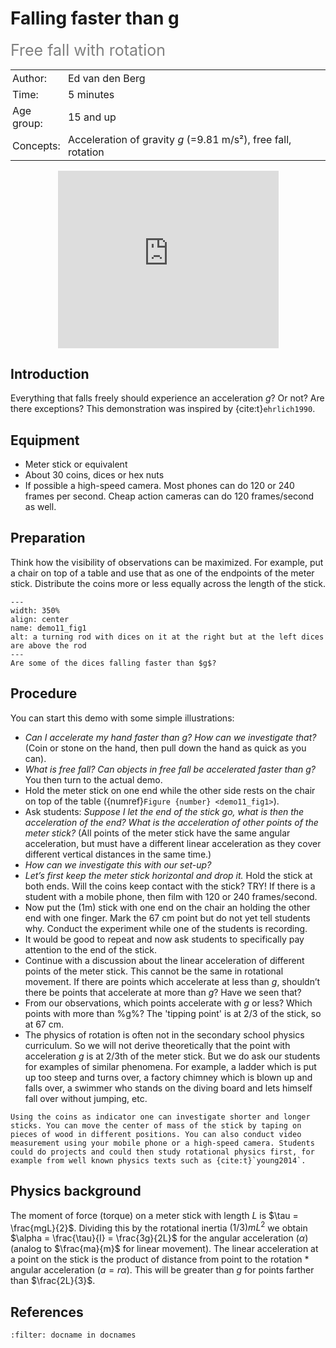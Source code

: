 # Falling faster than g
<span style="font-size: 25px; color: gray;">Free fall with rotation</span>

<table style="width: 100%; border-collapse: collapse; border: none;">
    <tr style="background-color: var(--background-color);">  
        <td style="text-align: left; padding: 3px; border: none; color: var(--text-color)">Author:</td>
        <td style="text-align: left; padding: 3px; border: none; color: var(--text-color)">Ed van den Berg</td>
    </tr>
    <tr style="background-color: var(--background-color);"> 
        <td style="text-align: left; padding: 3px; border: none; color: var(--text-color)">Time:</td>
        <td style="text-align: left; padding: 3px; border: none; color: var(--text-color)">5 minutes</td>
    </tr>
    <tr style="background-color: var(--background-color);"> 
        <td style="text-align: left; padding: 3px; border: none; color: var(--text-color)">Age group:</td>
        <td style="text-align: left; padding: 3px; border: none; color: var(--text-color)">15 and up</td>
    </tr>
    <tr style="background-color: var(--background-color);"> 
        <td style="text-align: left; padding: 3px; border: none; color: var(--text-color)">Concepts:</td>
        <td style="text-align: left; padding: 3px; border: none; color: var(--text-color)">Acceleration of gravity <i>g</i> (=9.81 m/s²), free fall, rotation</td>
    </tr>
</table>

<div style="display: flex; justify-content: center;">
    <div style="position: relative; width: 70%; height: 0; padding-bottom: 56.25%;">
        <iframe
            src="https://www.youtube.com/embed/nYS1nQh6oLM?si=FWANFCNAw55sEOUG"
            style="position: absolute; top: 0; left: 0; width: 100%; height: 100%;"
            frameborder="0"
            allow="accelerometer; autoplay; clipboard-write; encrypted-media; gyroscope; picture-in-picture"
            allowfullscreen
        ></iframe>
    </div>
</div>

## Introduction
Everything that falls freely should experience an acceleration $g$? Or not? Are there exceptions? This demonstration was inspired by {cite:t}`ehrlich1990`.

## Equipment
* Meter stick or equivalent
* About 30 coins, dices or hex nuts 
* If possible a high-speed camera. Most phones can do 120 or 240 frames per second. Cheap action cameras can do 120 frames/second as well.

## Preparation
Think how the visibility of observations can be maximized. For example, put a chair on top of a table and use that as one of the endpoints of the meter stick. Distribute the coins more or less equally across the length of the stick. 

```{figure} demo11_figure1.jpg
---
width: 350%
align: center
name: demo11_fig1
alt: a turning rod with dices on it at the right but at the left dices are above the rod 
---
Are some of the dices falling faster than $g$?
```

## Procedure
You can start this demo with some simple illustrations:
* *Can I accelerate my hand faster than $g$? How can we investigate that?*  (Coin or stone on the hand, then pull down the hand as quick as you can). 
* *What is free fall? Can objects in free fall be accelerated faster than g?* 
You then turn to the actual demo.
* Hold the meter stick on one end while the other side rests on the chair on top of the table ({numref}`Figure {number} <demo11_fig1>`). 
* Ask students: *Suppose I let the end of the stick go, what is then the acceleration of the end? What is the acceleration of other points of the meter stick?* (All points of the meter stick have the same angular acceleration, but must have a different linear acceleration as they cover different vertical distances in the same time.) 
* *How can we investigate this with our set-up?* 
* *Let’s first keep the meter stick horizontal and drop it.* Hold the stick at both ends. Will the coins keep contact with the stick? TRY! If there is a student with a mobile phone, then film with 120 or 240 frames/second. 
* Now put the (1m) stick with one end on the chair an holding the other end with one finger. Mark the 67 cm point but do not yet tell students why. Conduct the experiment while one of the students is recording.
* It would be good to repeat and now ask students to specifically pay attention to the end of the stick. 
* Continue with a discussion about the linear acceleration of different points of the meter stick. This cannot be the same in rotational movement. If there are points which accelerate at less than $g$, shouldn’t there be points that accelerate at more than $g$? Have we seen that? 
* From our observations, which points accelerate with $g$ or less? Which points with more than %g%? The 'tipping point' is at 2/3 of the stick, so at 67 cm.
* The physics of rotation is often not in the secondary school physics curriculum. So we will not derive theoretically that the point with acceleration $g$ is at 2/3th of the meter stick. But we do ask our students for examples of similar phenomena. For example, a ladder which is put up too steep and turns over, a factory chimney which is blown up and falls over, a swimmer who stands on the diving board and lets himself fall over without jumping, etc. 

```{tip}
Using the coins as indicator one can investigate shorter and longer sticks. You can move the center of mass of the stick by taping on pieces of wood in different positions. You can also conduct video measurement using your mobile phone or a high-speed camera. Students could do projects and could then study rotational physics first, for example from well known physics texts such as {cite:t}`young2014`.
```

## Physics background
The moment of force (torque) on a meter stick with length $L$ is $\tau = \frac{mgL}{2}$. Dividing this by the rotational inertia $(1/3)mL^2$ we obtain $\alpha = \frac{\tau}{I} = \frac{3g}{2L}$ for the angular acceleration ($\alpha$) (analog to $\frac{ma}{m}$ for linear movement). 
The linear acceleration at a point on the stick is the product of distance from point to the rotation * angular acceleration ($a=r\alpha$). This will be greater than $g$ for points farther than $\frac{2L}{3}$.

## References
```{bibliography}
:filter: docname in docnames
```
